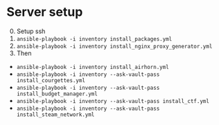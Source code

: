 
# Server setup

0. Setup ssh 
1. `ansible-playbook -i inventory install_packages.yml`
2. `ansible-playbook -i inventory install_nginx_proxy_generator.yml`
3. Then
  - `ansible-playbook -i inventory install_airhorn.yml`
  - `ansible-playbook -i inventory --ask-vault-pass install_courgettes.yml`
  - `ansible-playbook -i inventory --ask-vault-pass install_budget_manager.yml`
  - `ansible-playbook -i inventory --ask-vault-pass install_ctf.yml`
  - `ansible-playbook -i inventory --ask-vault-pass install_steam_network.yml`

